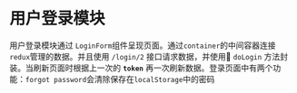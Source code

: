 # 用户登录模块

用户登录模块通过 `LoginForm`组件呈现页面。通过`container`的中间容器连接`redux`管理的数据。并且使用 `/login/2` 接口请求数据，并使用 `doLogin` 方法封装。当刷新页面时根据上一次的 **`token`** 再一次刷新数据。登录页面中有两个功能：`forgot password`会清除保存在`localStorage`中的密码 

